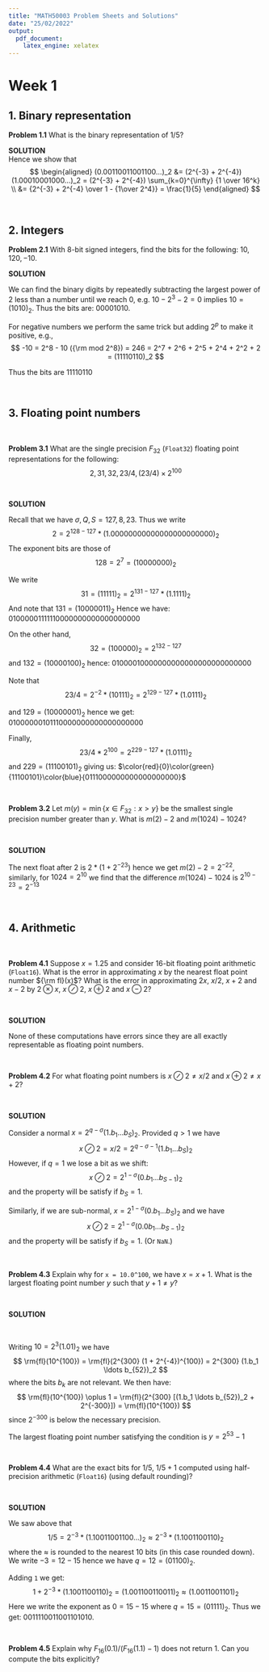 ```yaml
---
title: "MATH50003 Problem Sheets and Solutions"
date: "25/02/2022"
output: 
  pdf_document:
    latex_engine: xelatex
---
```

# Week 1  

## 1. Binary representation


**Problem 1.1** What is the binary representation of $1/5$?   

**SOLUTION**  
Hence we  show that
$$
\begin{aligned}
(0.00110011001100…)_2 &= (2^{-3} + 2^{-4})(1.00010001000…)_2 =  (2^{-3} + 2^{-4}) \sum_{k=0}^{\infty} {1 \over 16^k} \\
&= {2^{-3} + 2^{-4} \over 1 - {1\over 2^4}} = \frac{1}{5}
\end{aligned}
$$

&nbsp;

## 2. Integers  

**Problem 2.1** With 8-bit signed integers, find the bits for the following: $10, 120, -10$.  

**SOLUTION**  

We can find the binary digits by repeatedly subtracting the largest power of 2 less than a number
until we reach 0, e.g. $10 - 2^3 - 2 = 0$
implies $10 = (1010)_2$.
Thus the bits are: $00001010$.  

For negative numbers we perform the same trick but adding $2^p$ to make it positive, e.g.,
$$
-10 = 2^8 - 10 ({\rm mod 2^8}) = 246 = 2^7 + 2^6 + 2^5 + 2^4 + 2^2 + 2 = (11110110)_2
$$  

Thus the bits are $11110110$  

&nbsp;

## 3. Floating point numbers  

&nbsp;

**Problem 3.1** What are the single precision $F_{32}$ (`Float32`) floating point representations for the following:  
$$
2, 31, 32, 23/4, (23/4)\times 2^{100}
$$  

&nbsp;

**SOLUTION**  

Recall that we have $\sigma,Q,S = 127,8,23$. Thus we write
$$
2 = 2^{128-127} * (1.00000000000000000000000)_2
$$
The exponent bits are those of
$$
128 = 2^7 = (10000000)_2
$$  

We write
$$
31 = (11111)_2 = 2^{131-127} * (1.1111)_2
$$
And note that $131 = (10000011)_2$ Hence we have: $01000001111110000000000000000000$  

On the other hand,
$$
32 = (100000)_2 = 2^{132-127}
$$
and $132 = (10000100)_2$ hence: $01000010000000000000000000000000$  

Note that
$$
23/4 = 2^{-2} * (10111)_2 = 2^{129-127} * (1.0111)_2
$$  

and $129 = (10000001)_2$ hence we get: $01000000101110000000000000000000$    

Finally,
$$
23/4 * 2^{100} = 2^{229-127} * (1.0111)_2
$$
and $229 = (11100101)_2$ giving us: $\color{red}{0}\color{green}{11100101}\color{blue}{0111000000000000000000}$  

&nbsp;

**Problem 3.2** Let $m(y) = \min\{x \in F_{32} : x > y \}$ be the smallest single precision number
greater than $y$. What is $m(2) - 2$ and $m(1024) - 1024$?  

&nbsp;

**SOLUTION**  

The next float after $2$ is $2 * (1 + 2^{-23})$ hence we get $m(2) - 2 = 2^{-22}$, similarly, for $1024 = 2^{10}$ we find that the difference $m(1024) - 1024$ is $2^{10-23} = 2^{-13}$  

&nbsp;

## 4. Arithmetic  


&nbsp;  

**Problem 4.1** Suppose $x = 1.25$ and consider 16-bit floating point arithmetic (`Float16`). 
What is the error in approximating $x$ by the nearest float point number ${\rm fl}(x)$?
What is the error in approximating $2x$, $x/2$, $x + 2$ and $x - 2$ by $2 \otimes x$, $x \oslash 2$, $x \oplus 2$ and $x \ominus 2$?  

&nbsp;  

**SOLUTION**  

None of these computations have errors since they are all exactly representable as floating point numbers.  

&nbsp;  

**Problem 4.2** For what floating point numbers is $x \oslash 2 \neq x/2$ and $x \oplus 2 \neq x + 2$?  

&nbsp;  

**SOLUTION**  


Consider a normal $x = 2^{q-\sigma} (1.b_1\ldots b_S)_2$.
Provided $q > 1$  we have
$$
x \oslash 2 = x/2 = 2^{q-\sigma-1} (1.b_1\ldots b_S)_2
$$
However, if $q = 1$ we lose a bit as we shift:
$$
x \oslash 2 = 2^{1-\sigma} (0.b_1\ldots b_{S-1})_2
$$
and the property will be satisfy if $b_S = 1$.  

Similarly, if we are sub-normal, $x = 2^{1-\sigma} (0.b_1\ldots b_S)_2$ and
we have
$$
x \oslash 2 = 2^{1-\sigma} (0.0b_1\ldots b_{S-1})_2
$$
and the property will be satisfy if $b_S = 1$.
(Or `NaN`.)  

&nbsp;  

**Problem 4.3** Explain why for `x = 10.0^100`, we have $x=x+1$. What is the largest floating point number $y$ such that $y + 1 \neq y$?  

&nbsp;  

**SOLUTION**  

&nbsp;  

Writing $10 = 2^3 (1.01)_2$ we have
$$
\rm{fl}(10^{100}) = \rm{fl}(2^{300} (1 + 2^{-4})^{100}) = 2^{300} (1.b_1 \ldots b_{52})_2
$$
where the bits $b_k$ are not relevant. We then have:
$$
\rm{fl}(10^{100}) \oplus 1 = \rm{fl}(2^{300} [(1.b_1 \ldots b_{52})_2 + 2^{-300}]) = \rm{fl}(10^{100})
$$
since $2^{-300}$ is below the necessary precision.

The largest floating point number satisfying the condition is $y = 2^{53} - 1$  

&nbsp;  

**Problem 4.4** What are the exact bits for $1/5$, $1/5 + 1$ computed
using  half-precision arithmetic (`Float16`) (using default rounding)?  

&nbsp;  

**SOLUTION**

We saw above that
$$
1/5 = 2^{-3} * (1.10011001100…)_2 \approx 2^{-3} * (1.1001100110)_2
$$
where the $\approx$ is rounded to the nearest 10 bits (in this case rounded down).
We write $-3 = 12 - 15$
hence we have $q = 12 = (01100)_2$.  

Adding `1` we get:
$$
1 + 2^{-3} * (1.1001100110)_2 = (1.001100110011)_2 \approx (1.0011001101)_2 
$$
Here we write the exponent as $0 = 15 - 15$ where $q = 15 = (01111)_2$. 
Thus we get: $0011110011001101010$.  

&nbsp;  

**Problem 4.5** Explain why $F_{16}(0.1)/(F_{16}(1.1)-1)$ does not return 1. Can you compute the bits explicitly?  

&nbsp;  